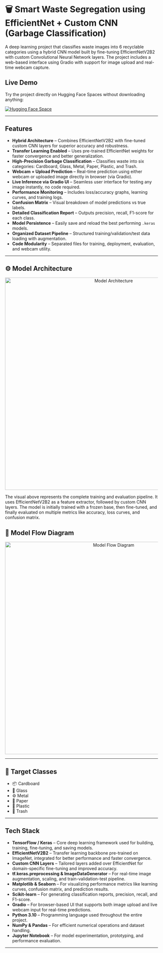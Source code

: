 # 🗑 Smart Waste Segregation using EfficientNet + Custom CNN (Garbage Classification)

A deep learning project that classifies waste images into 6 recyclable categories using a hybrid CNN model built by fine-tuning EfficientNetV2B2 with custom Convolutional Neural Network layers. The project includes a web-based interface using Gradio with support for image upload and real-time webcam capture.

## Live Demo

Try the project directly on Hugging Face Spaces without downloading anything:

[![Hugging Face Space](https://img.shields.io/badge/HuggingFace-Demo-blue?logo=huggingface)](https://huggingface.co/spaces/Salaar-Saaiem/Ai-Based_Garbage_Classification_using_ML)

---

## Features

-  **Hybrid Architecture** – Combines EfficientNetV2B2 with fine-tuned custom CNN layers for superior accuracy and robustness.
-  **Transfer Learning Enabled** – Uses pre-trained EfficientNet weights for faster convergence and better generalization.
-  **High-Precision Garbage Classification** – Classifies waste into six categories: Cardboard, Glass, Metal, Paper, Plastic, and Trash.
-  **Webcam + Upload Prediction** – Real-time prediction using either webcam or uploaded image directly in browser (via Gradio).
-  **Live Inference via Gradio UI** – Seamless user interface for testing any image instantly, no code required.
-  **Performance Monitoring** – Includes loss/accuracy graphs, learning curves, and training logs.
-  **Confusion Matrix** – Visual breakdown of model predictions vs true labels.
-  **Detailed Classification Report** – Outputs precision, recall, F1-score for each class.
-  **Model Persistence** – Easily save and reload the best performing `.keras` models.
-  **Organized Dataset Pipeline** – Structured training/validation/test data loading with augmentation.
-  **Code Modularity** – Separated files for training, deployment, evaluation, and webcam utility.

---
## ⚙️ Model Architecture 

<p align="center">
  <img src="https://github.com/Salaar-Saaiem/Garbage-Classification-using-ML/blob/main/Assets/Architecture%20Diagram.png?raw=true" alt="Model Architecture" width="700"/>
</p>
<p>
The visual above represents the complete training and evaluation pipeline. It uses EfficientNetV2B2 as a feature extractor, followed by custom CNN layers. The model is initially trained with a frozen base, then fine-tuned, and finally evaluated on multiple metrics like accuracy, loss curves, and confusion matrix.
</p>

## 🧩 Model Flow Diagram

<p align="center">
  <img src="https://github.com/Salaar-Saaiem/Garbage-Classification-using-ML/blob/main/Assets/Flow%20Diagram.png?raw=true" alt="Model Flow Diagram" width="700"/>
</p>

---

## 📂 Target Classes

- 📦 Cardboard  
- 🧪 Glass  
- ⚙️ Metal  
- 📄 Paper  
- 🧴 Plastic  
- 🚮 Trash  

---

## Tech Stack

-  **TensorFlow / Keras** – Core deep learning framework used for building, training, fine-tuning, and saving models.
-  **EfficientNetV2B2** – Transfer learning backbone pre-trained on ImageNet, integrated for better performance and faster convergence.
-  **Custom CNN Layers** – Tailored layers added over EfficientNet for domain-specific fine-tuning and improved accuracy.
-  **tf.keras.preprocessing & ImageDataGenerator** – For real-time image augmentation, scaling, and train-validation-test pipeline.
-  **Matplotlib & Seaborn** – For visualizing performance metrics like learning curves, confusion matrix, and prediction results.
-  **Scikit-learn** – For generating classification reports, precision, recall, and F1-score.
-  **Gradio** – For browser-based UI that supports both image upload and live webcam input for real-time predictions.
-  **Python 3.10** – Programming language used throughout the entire project.
-  **NumPy & Pandas** – For efficient numerical operations and dataset handling.
-  **Jupyter Notebook** – For model experimentation, prototyping, and performance evaluation.



---
